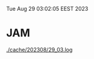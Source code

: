 Tue Aug 29 03:02:05 EEST 2023
# JAM
<a href='./cache/202308/29_03.log'>./cache/202308/29_03.log</a>
